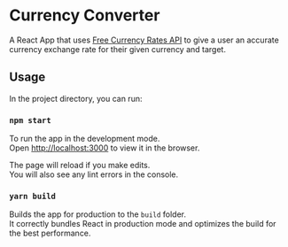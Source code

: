 # Currency Converter

A React App that uses [Free Currency Rates API](https://github.com/fawazahmed0/currency-api) to give a user an accurate currency exchange rate for their given currency and target.

## Usage

In the project directory, you can run:

### `npm start`

To run the app in the development mode.\
Open [http://localhost:3000](http://localhost:3000) to view it in the browser.

The page will reload if you make edits.\
You will also see any lint errors in the console.

### `yarn build`

Builds the app for production to the `build` folder.\
It correctly bundles React in production mode and optimizes the build for the best performance.
